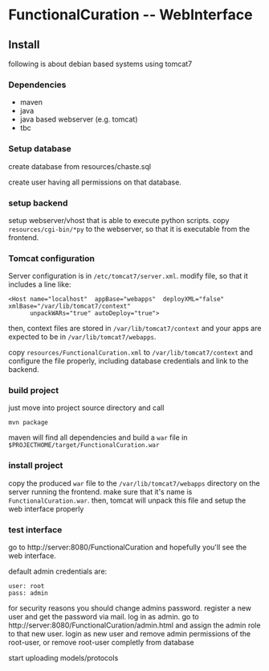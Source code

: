 # FunctionalCuration -- WebInterface

## Install

following is about debian based systems using tomcat7

### Dependencies

* maven
* java
* java based webserver (e.g. tomcat)
* tbc

### Setup database
create database from resources/chaste.sql

create user having all permissions on that database.

### setup backend

setup webserver/vhost that is able to execute python scripts. copy `resources/cgi-bin/*py` to the webserver, so that it is executable from the frontend.

### Tomcat configuration
Server configuration is in `/etc/tomcat7/server.xml`. modify file, so that it includes a line like:

    <Host name="localhost"  appBase="webapps"  deployXML="false" xmlBase="/var/lib/tomcat7/context"
          unpackWARs="true" autoDeploy="true">

then, context files are stored in `/var/lib/tomcat7/context` and your apps are expected to be in `/var/lib/tomcat7/webapps`.

copy `resources/FunctionalCuration.xml` to `/var/lib/tomcat7/context` and configure the file properly, including database credentials and link to the backend.

### build project
just move into project source directory and call

    mvn package

maven will find all dependencies and build a `war` file in `$PROJECTHOME/target/FunctionalCuration.war`


### install project

copy the produced `war` file to the `/var/lib/tomcat7/webapps` directory on the server running the frontend. make sure that it's name is `FunctionalCuration.war`.
then, tomcat will unpack this file and setup the web interface properly

### test interface

go to http://server:8080/FunctionalCuration and hopefully you'll see the web interface.

default admin credentials are:

    user: root
    pass: admin

for security reasons you should change admins password. register a new user and get the password via mail.
log in as admin. go to http://server:8080/FunctionalCuration/admin.html and assign the admin role to that new user.
login as new user and remove admin permissions of the root-user, or remove root-user completly from database

start uploading models/protocols






